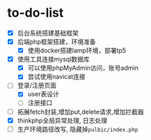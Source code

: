 # to-do-list
- [x] 后台系统搭建基础框架
- [x] 后端php框架搭建，环境准备
  - [x] 使用docker搭建lamp环境，部署tp5
- [x] 使用工具连接mysql数据库
  - [x] 可以使用phpMyAdmin访问，账号admin
  - [x] 尝试使用navicat连接
- [ ] 登录/注册页面
  - [x] user表设计
  - [ ] 注册接口
- [ ] 拓展fetch封装,增加put,delete请求,增加拦截器
- [x] thinkphp全局异常处理, 日志处理
- [ ] 生产环境路径改写, 隐藏掉`pulbic/index.php`